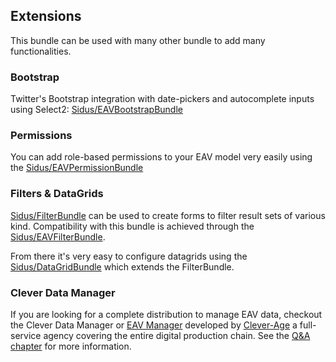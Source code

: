 ## Extensions

This bundle can be used with many other bundle to add many functionalities.

### Bootstrap

Twitter's Bootstrap integration with date-pickers and autocomplete inputs using Select2:
[Sidus/EAVBootstrapBundle](https://github.com/VincentChalnot/SidusEAVBootstrapBundle)

### Permissions

You can add role-based permissions to your EAV model very easily using the 
[Sidus/EAVPermissionBundle](https://github.com/VincentChalnot/SidusEAVPermissionBundle)

### Filters & DataGrids

[Sidus/FilterBundle](https://github.com/VincentChalnot/SidusFilterBundle) can be used to create forms to filter result
sets of various kind. Compatibility with this bundle is achieved through the
[Sidus/EAVFilterBundle](https://github.com/VincentChalnot/SidusEAVFilterBundle).

From there it's very easy to configure datagrids using the 
[Sidus/DataGridBundle](https://github.com/VincentChalnot/SidusDataGridBundle) which extends the FilterBundle.

### Clever Data Manager

If you are looking for a complete distribution to manage EAV data, checkout the Clever Data Manager or
[EAV Manager](https://github.com/cleverage/eav-manager) developed by [Clever-Age](https://www.clever-age.com) a
full-service agency covering the entire digital production chain. See the [Q&A chapter](200-questions.md) for more
information.
